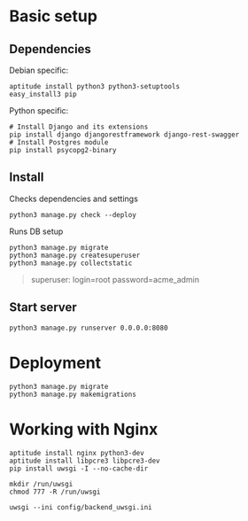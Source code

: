 # Basic setup
## Dependencies

Debian specific:
```
aptitude install python3 python3-setuptools
easy_install3 pip
```

Python specific:
```
# Install Django and its extensions
pip install django djangorestframework django-rest-swagger
# Install Postgres module
pip install psycopg2-binary
```

## Install

Checks dependencies and settings
```
python3 manage.py check --deploy
```

Runs DB setup
```
python3 manage.py migrate
python3 manage.py createsuperuser
python3 manage.py collectstatic
```
> superuser: login=root password=acme_admin

## Start server
```
python3 manage.py runserver 0.0.0.0:8080
```

# Deployment
```
python3 manage.py migrate
python3 manage.py makemigrations
```

# Working with Nginx
```
aptitude install nginx python3-dev
aptitude install libpcre3 libpcre3-dev
pip install uwsgi -I --no-cache-dir

mkdir /run/uwsgi
chmod 777 -R /run/uwsgi

uwsgi --ini config/backend_uwsgi.ini
```
